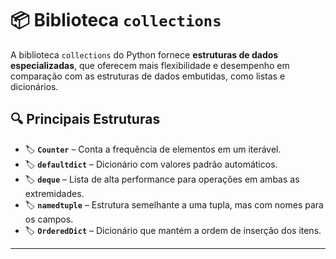 # 📦 Biblioteca `collections`

A biblioteca `collections` do Python fornece **estruturas de dados especializadas**, que oferecem mais flexibilidade e desempenho em comparação com as estruturas de dados embutidas, como listas e dicionários.

## 🔍 Principais Estruturas

- 🏷 **`Counter`** – Conta a frequência de elementos em um iterável.
- 🏷 **`defaultdict`** – Dicionário com valores padrão automáticos.
- 🏷 **`deque`** – Lista de alta performance para operações em ambas as extremidades.
- 🏷 **`namedtuple`** – Estrutura semelhante a uma tupla, mas com nomes para os campos.
- 🏷 **`OrderedDict`** – Dicionário que mantém a ordem de inserção dos itens.

---